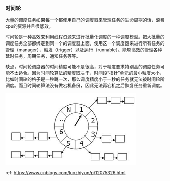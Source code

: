 ### 时间轮
大量的调度任务如果每一个都使用自己的调度器来管理任务的生命周期的话，浪费cpu的资源并且很低效。

时间轮是一种高效来利用线程资源来进行批量化调度的一种调度模型。把大批量的调度任务全部都绑定到同一个的调度器上面，使用这一个调度器来进行所有任务的管理（manager），触发（trigger）以及运行（runnable）。能够高效的管理各种延时任务，周期任务，通知任务等等。

缺点，时间轮调度器的时间精度可能不是很高，对于精度要求特别高的调度任务可能不太适合。因为时间轮算法的精度取决于，时间段“指针”单元的最小粒度大小，比如时间轮的格子是一秒跳一次，那么调度精度小于一秒的任务就无法被时间轮所调度。而且时间轮算法没有做宕机备份，因此无法再宕机之后恢复任务重新调度。

![](timewheel.jpg)

ref: https://www.cnblogs.com/luozhiyun/p/12075326.html